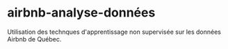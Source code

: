 # airbnb-analyse-données

Utilisation des technques d'apprentissage non supervisée sur les données Airbnb de Québec.
 
